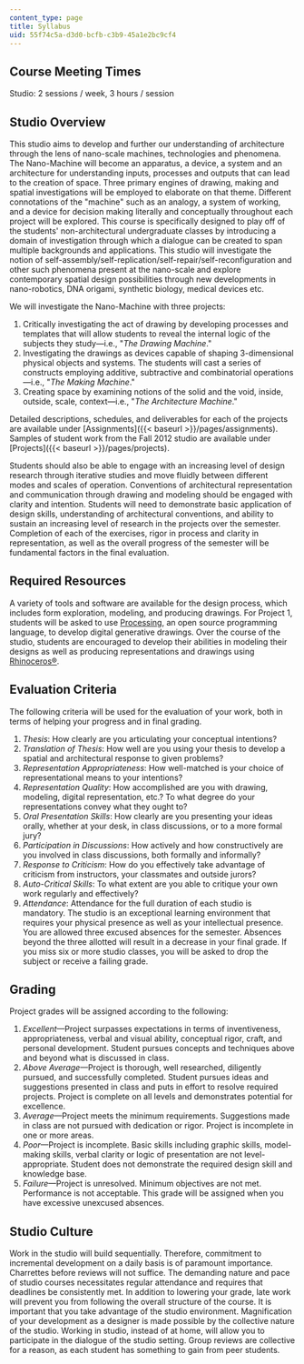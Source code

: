 ```yaml
---
content_type: page
title: Syllabus
uid: 55f74c5a-d3d0-bcfb-c3b9-45a1e2bc9cf4
---
```


Course Meeting Times
--------------------

Studio: 2 sessions / week, 3 hours / session

Studio Overview
---------------

This studio aims to develop and further our understanding of architecture through the lens of nano-scale machines, technologies and phenomena. The Nano-Machine will become an apparatus, a device, a system and an architecture for understanding inputs, processes and outputs that can lead to the creation of space. Three primary engines of drawing, making and spatial investigations will be employed to elaborate on that theme. Different connotations of the "machine" such as an analogy, a system of working, and a device for decision making literally and conceptually throughout each project will be explored. This course is specifically designed to play off of the students' non-architectural undergraduate classes by introducing a domain of investigation through which a dialogue can be created to span multiple backgrounds and applications. This studio will investigate the notion of self-assembly/self-replication/self-repair/self-reconfiguration and other such phenomena present at the nano-scale and explore contemporary spatial design possibilities through new developments in nano-robotics, DNA origami, synthetic biology, medical devices etc.

We will investigate the Nano-Machine with three projects:

1.  Critically investigating the act of drawing by developing processes and templates that will allow students to reveal the internal logic of the subjects they study—i.e., "_The Drawing Machine_."
2.  Investigating the drawings as devices capable of shaping 3-dimensional physical objects and systems. The students will cast a series of constructs employing additive, subtractive and combinatorial operations—i.e., "_The Making Machine_."
3.  Creating space by examining notions of the solid and the void, inside, outside, scale, context—i.e., "_The Architecture Machine_."

Detailed descriptions, schedules, and deliverables for each of the projects are available under [Assignments]({{< baseurl >}}/pages/assignments). Samples of student work from the Fall 2012 studio are available under [Projects]({{< baseurl >}}/pages/projects).

Students should also be able to engage with an increasing level of design research through iterative studies and move fluidly between different modes and scales of operation. Conventions of architectural representation and communication through drawing and modeling should be engaged with clarity and intention. Students will need to demonstrate basic application of design skills, understanding of architectural conventions, and ability to sustain an increasing level of research in the projects over the semester. Completion of each of the exercises, rigor in process and clarity in representation, as well as the overall progress of the semester will be fundamental factors in the final evaluation.

Required Resources
------------------

A variety of tools and software are available for the design process, which includes form exploration, modeling, and producing drawings. For Project 1, students will be asked to use [Processing](http://processing.org/), an open source programming language, to develop digital generative drawings. Over the course of the studio, students are encouraged to develop their abilities in modeling their designs as well as producing representations and drawings using [Rhinoceros®](http://www.rhino3d.com/).

Evaluation Criteria
-------------------

The following criteria will be used for the evaluation of your work, both in terms of helping your progress and in final grading.

1.  _Thesis_: How clearly are you articulating your conceptual intentions?
2.  _Translation of Thesis_: How well are you using your thesis to develop a spatial and architectural response to given problems?
3.  _Representation Appropriateness_: How well-matched is your choice of representational means to your intentions?
4.  _Representation Quality_: How accomplished are you with drawing, modeling, digital representation, etc.? To what degree do your representations convey what they ought to?
5.  _Oral Presentation Skills_: How clearly are you presenting your ideas orally, whether at your desk, in class discussions, or to a more formal jury?
6.  _Participation in Discussions_: How actively and how constructively are you involved in class discussions, both formally and informally?
7.  _Response to Criticism_: How do you effectively take advantage of criticism from instructors, your classmates and outside jurors?
8.  _Auto-Critical Skills_: To what extent are you able to critique your own work regularly and effectively?
9.  _Attendance_: Attendance for the full duration of each studio is mandatory. The studio is an exceptional learning environment that requires your physical presence as well as your intellectual presence. You are allowed three excused absences for the semester. Absences beyond the three allotted will result in a decrease in your final grade. If you miss six or more studio classes, you will be asked to drop the subject or receive a failing grade.

Grading
-------

Project grades will be assigned according to the following:

1.  _Excellent_—Project surpasses expectations in terms of inventiveness, appropriateness, verbal and visual ability, conceptual rigor, craft, and personal development. Student pursues concepts and techniques above and beyond what is discussed in class.
2.  _Above Average_—Project is thorough, well researched, diligently pursued, and successfully completed. Student pursues ideas and suggestions presented in class and puts in effort to resolve required projects. Project is complete on all levels and demonstrates potential for excellence.
3.  _Average_—Project meets the minimum requirements. Suggestions made in class are not pursued with dedication or rigor. Project is incomplete in one or more areas.
4.  _Poor_—Project is incomplete. Basic skills including graphic skills, model-making skills, verbal clarity or logic of presentation are not level-appropriate. Student does not demonstrate the required design skill and knowledge base.
5.  _Failure_—Project is unresolved. Minimum objectives are not met. Performance is not acceptable. This grade will be assigned when you have excessive unexcused absences.

Studio Culture
--------------

Work in the studio will build sequentially. Therefore, commitment to incremental development on a daily basis is of paramount importance. Charrettes before reviews will not suffice. The demanding nature and pace of studio courses necessitates regular attendance and requires that deadlines be consistently met. In addition to lowering your grade, late work will prevent you from following the overall structure of the course. It is important that you take advantage of the studio environment. Magnification of your development as a designer is made possible by the collective nature of the studio. Working in studio, instead of at home, will allow you to participate in the dialogue of the studio setting. Group reviews are collective for a reason, as each student has something to gain from peer students.
